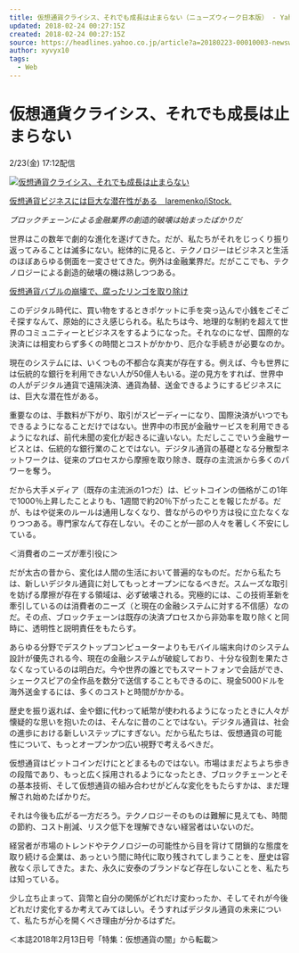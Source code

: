 ```yaml
---
title: 仮想通貨クライシス、それでも成長は止まらない（ニューズウィーク日本版） - Yahoo!ニュース
updated: 2018-02-24 00:27:15Z
created: 2018-02-24 00:27:15Z
source: https://headlines.yahoo.co.jp/article?a=20180223-00010003-newsweek-int
author: xyvyx10
tags:
  - Web
---
```


# 仮想通貨クライシス、それでも成長は止まらない

2/23(金) 17:12配信

[![仮想通貨クライシス、それでも成長は止まらない](../_resources/20180223-00010003-newsweek-000-2-view.jpg)](https://headlines.yahoo.co.jp/article?a=20180223-00010003-newsweek-int.view-000)

[仮想通貨ビジネスには巨大な潜在性がある　Iaremenko/iStock.](https://headlines.yahoo.co.jp/article?a=20180223-00010003-newsweek-int.view-000)

*ブロックチェーンによる金融業界の創造的破壊は始まったばかりだ*

世界はこの数年で劇的な進化を遂げてきた。だが、私たちがそれをじっくり振り返ってみることは滅多にない。総体的に見ると、テクノロジーはビジネスと生活のほぼあらゆる側面を一変させてきた。例外は金融業界だ。だがここでも、テクノロジーによる創造的破壊の機は熟しつつある。

[仮想通貨バブルの崩壊で、腐ったリンゴを取り除け](https://rdsig.yahoo.co.jp/media/news/rd_tool/newsweek/articles/int/RV=1/RE=1520641225/RH=cmRzaWcueWFob28uY28uanA-/RB=/RU=aHR0cHM6Ly93d3cubmV3c3dlZWtqYXBhbi5qcC9zdG9yaWVzL3dvcmxkLzIwMTgvMDIvcG9zdC05NTg4LnBocA--/RS=%5EADAkFmx.OVReO876Xu6l7Ne8YmjWpI-;_ylt=A2RhZLvJr5Ba9Q0AJ1xnRfB7;_ylu=X3oDMWE2YjZjcjFqBHBvcwMxBHJsX3RpdGxlA.S7ruaDs.mAmuiyqOODkOODluODq.OBruW0qeWjiuOBp.OAgeiFkOOBo.OBn.ODquODs.OCtOOCkuWPluOCiumZpOOBkQRybF91cmwDaHR0cHM6Ly93d3cubmV3c3dlZWtqYXBhbi5qcC9zdG9yaWVzL3dvcmxkLzIwMTgvMDIvcG9zdC05NTg4LnBocARzZWMDcmVsYXRlZARzbGsDcGhvdG8EdGl0bGUD5Luu5oOz6YCa6LKo44Kv44Op44Kk44K344K544CB44Gd44KM44Gn44KC5oiQ6ZW344Gv5q2i44G.44KJ44Gq44GEBHVybANodHRwczovL2hlYWRsaW5lcy55YWhvby5jby5qcC9hcnRpY2xlP2E9MjAxODAyMjMtMDAwMTAwMDMtbmV3c3dlZWstaW50)

このデジタル時代に、買い物をするときポケットに手を突っ込んで小銭をごそごそ探すなんて、原始的にさえ感じられる。私たちは今、地理的な制約を超えて世界のコミュニティーとビジネスをするようになった。それなのになぜ、国際的な決済には相変わらず多くの時間とコストがかかり、厄介な手続きが必要なのか。

現在のシステムには、いくつもの不都合な真実が存在する。例えば、今も世界には伝統的な銀行を利用できない人が50億人もいる。逆の見方をすれば、世界中の人がデジタル通貨で遠隔決済、通貨為替、送金できるようにするビジネスには、巨大な潜在性がある。

重要なのは、手数料が下がり、取引がスピーディーになり、国際決済がいつでもできるようになることだけではない。世界中の市民が金融サービスを利用できるようになれば、前代未聞の変化が起きるに違いない。ただしここでいう金融サービスとは、伝統的な銀行業のことではない。デジタル通貨の基礎となる分散型ネットワークは、従来のプロセスから摩擦を取り除き、既存の主流派から多くのパワーを奪う。

だから大手メディア（既存の主流派の1つだ）は、ビットコインの価格がこの1年で1000％上昇したことよりも、1週間で約20％下がったことを報じたがる。だが、もはや従来のルールは通用しなくなり、昔ながらのやり方は役に立たなくなりつつある。専門家なんて存在しない。そのことが一部の人々を著しく不安にしている。

＜消費者のニーズが牽引役に＞

だが太古の昔から、変化は人間の生活において普遍的なものだ。だから私たちは、新しいデジタル通貨に対してもっとオープンになるべきだ。スムーズな取引を妨げる摩擦が存在する領域は、必ず破壊される。究極的には、この技術革新を牽引しているのは消費者のニーズ（と現在の金融システムに対する不信感）なのだ。その点、ブロックチェーンは既存の決済プロセスから非効率を取り除くと同時に、透明性と説明責任をもたらす。

あらゆる分野でデスクトップコンピューターよりもモバイル端末向けのシステム設計が優先される今、現在の金融システムが破綻しており、十分な役割を果たさなくなっているのは明白だ。今や世界の誰とでもスマートフォンで会話ができ、シェークスピアの全作品を数分で送信することもできるのに、現金5000ドルを海外送金するには、多くのコストと時間がかかる。

歴史を振り返れば、金や銀に代わって紙幣が使われるようになったときに人々が懐疑的な思いを抱いたのは、そんなに昔のことではない。デジタル通貨は、社会の進歩における新しいステップにすぎない。だから私たちは、仮想通貨の可能性について、もっとオープンかつ広い視野で考えるべきだ。

仮想通貨はビットコインだけにとどまるものではない。市場はまだよちよち歩きの段階であり、もっと広く採用されるようになったとき、ブロックチェーンとその基本技術、そして仮想通貨の組み合わせがどんな変化をもたらすかは、まだ理解され始めたばかりだ。

それは今後も広がる一方だろう。テクノロジーそのものは難解に見えても、時間の節約、コスト削減、リスク低下を理解できない経営者はいないのだ。

経営者が市場のトレンドやテクノロジーの可能性から目を背けて閉鎖的な態度を取り続ける企業は、あっという間に時代に取り残されてしまうことを、歴史は容赦なく示してきた。また、永久に安泰のブランドなど存在しないことを、私たちは知っている。

少し立ち止まって、貨幣と自分の関係がどれだけ変わったか、そしてそれが今後どれだけ変化するか考えてみてほしい。そうすればデジタル通貨の未来について、私たちが心を開くべき理由が分かるはずだ。

＜本誌2018年2月13日号「特集：仮想通貨の闇」から転載＞